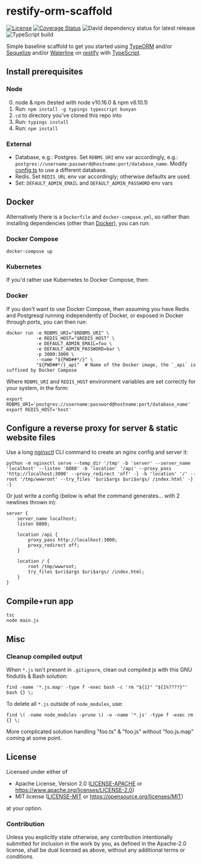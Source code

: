 restify-orm-scaffold
====================
[![License](https://img.shields.io/badge/license-Apache--2.0%20OR%20MIT-blue.svg)](https://opensource.org/licenses/Apache-2.0)
[![Coverage Status](https://coveralls.io/repos/github/SamuelMarks/restify-orm-scaffold/badge.svg)](https://coveralls.io/github/SamuelMarks/restify-orm-scaffold)
![David dependency status for latest release](https://david-dm.org/SamuelMarks/restify-orm-scaffold.svg)
![TypeScript build](https://github.com/SamuelMarks/restify-orm-scaffold/workflows/TypeScript%20build/badge.svg)

Simple baseline scaffold to get you started using [TypeORM](https://github.com/typeorm/typeorm) and/or [Sequelize](https://github.com/sequelize/sequelize) and/or [Waterline](https://github.com/balderdashy/waterline) on [restify](https://github.com/restify/node-restify) with [TypeScript](https://github.com/Microsoft/TypeScript).

## Install prerequisites

### Node

  0. node & npm (tested with node v10.16.0 & npm v6.10.1)
  1. Run: `npm install -g typings typescript bunyan`
  2. `cd` to directory you've cloned this repo into
  3. Run: `typings install`
  4. Run: `npm install`

### External

  - Database, e.g.: Postgres. Set `RDBMS_URI` env var accordingly, e.g.: `postgres://username:password@hostname:port/database_name`. Modify [config.ts](https://github.com/SamuelMarks/restify-orm-scaffold/blob/master/config.ts) to use a different database.
  - Redis. Set `REDIS_URL` env var accordingly; otherwise defaults are used.
  - Set: `DEFAULT_ADMIN_EMAIL` and `DEFAULT_ADMIN_PASSWORD` env vars

## Docker

Alternatively there is a `Dockerfile` and `docker-compose.yml`, so rather than installing dependencies (other than [Docker](https://docs.docker.com/install/#supported-platforms)), you can run:

### Docker Compose

    docker-compose up

### Kubernetes
If you'd rather use Kubernetes to Docker Compose, then:
<TODO>

### Docker

If you don't want to use Docker Compose, then assuming you have Redis and Postgresql running independently of Docker, or exposed in Docker through ports, you can then run:

    docker run -e RDBMS_URI="$RDBMS_URI" \
               -e REDIS_HOST="$REDIS_HOST" \
               -e DEFAULT_ADMIN_EMAIL=foo \
               -e DEFAULT_ADMIN_PASSWORD=bar \
               -p 3000:3000 \
               --name "${PWD##*/}" \
               "${PWD##*/}_api"  # Name of the Docker image, the `_api` is suffixed by Docker Compose

Where `RDBMS_URI` and `REDIS_HOST` environment variables are set correctly for your system, in the form:

    export RDBMS_URI='postgres://username:password@hostname:port/database_name'
    export REDIS_HOST='host'

## Configure a reverse proxy for server & static website files

Use a long [nginxctl](https://github.com/offscale/nginxctl) CLI command to create an nginx config and server it:

    python -m nginxctl serve --temp_dir '/tmp' -b 'server' --server_name 'localhost' --listen '8080' -b 'location' '/api' --proxy_pass 'http://localhost:3000' --proxy_redirect 'off' -} -b 'location' '/' --root '/tmp/wwwroot' --try_files '$uri$args $uri$args/ /index.html' -} -}

Or just write a config (below is what the command generates… with 2 newlines thrown in):

    server {
        server_name localhost;
        listen 8080;

        location /api {
            proxy_pass http://localhost:3000;
            proxy_redirect off;
        }

        location / {
            root /tmp/wwwroot;
            try_files $uri$args $uri$args/ /index.html;
        }
    }

## Compile+run app

    tsc
    node main.js

## Misc

### Cleanup compiled output

When `*.js` isn't present in `.gitignore`, clean out compiled js with this GNU findutils & Bash solution:

    find -name '*.js.map' -type f -exec bash -c 'rm "${1}" "${1%????}"' bash {} \;

To delete all `*.js` outside of `node_modules`, use:

    find \( -name node_modules -prune \) -o -name '*.js' -type f -exec rm {} \;

More complicated solution handling "foo.ts" & "foo.js" without "foo.js.map" coming at some point.

## License

Licensed under either of

- Apache License, Version 2.0 ([LICENSE-APACHE](LICENSE-APACHE) or <https://www.apache.org/licenses/LICENSE-2.0>)
- MIT license ([LICENSE-MIT](LICENSE-MIT) or <https://opensource.org/licenses/MIT>)

at your option.

### Contribution

Unless you explicitly state otherwise, any contribution intentionally submitted
for inclusion in the work by you, as defined in the Apache-2.0 license, shall be
dual licensed as above, without any additional terms or conditions.
